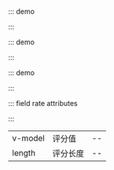 ::: demo

<template>
  <lay-rate></lay-rate>
</template>

<script>
import { ref } from 'vue';

export default {
  setup() {

    return {
    }
  }
}
</script>

:::

::: demo

<template>
  <lay-rate v-model="all"></lay-rate> {{all}}
</template>

<script>
import { ref } from 'vue'

export default {
  setup() {

    const all = ref(4)

    return {
      all
    }
  }
}
</script>

:::

::: demo

<template>
  <lay-rate v-model="all2" length=10></lay-rate> {{all2}}
</template>

<script>
import { ref } from 'vue';

export default {
  setup() {

    const all2 = ref(4);

    return {
      all2
    }
  }
}
</script>

:::

::: field rate attributes

:::

|         |          |     |
| ------- | -------- | --- |
| v-model | 评分值   | --  |
| length  | 评分长度 | --  |